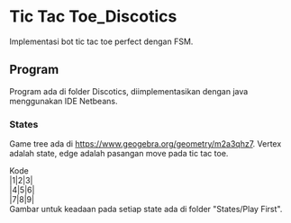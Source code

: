 # Tic Tac Toe_Discotics
 Implementasi bot tic tac toe perfect dengan FSM.

## Program
Program ada di folder Discotics, diimplementasikan dengan java menggunakan IDE Netbeans.

### States
Game tree ada di https://www.geogebra.org/geometry/m2a3qhz7. Vertex adalah state, edge adalah pasangan move pada tic tac toe.

Kode<br>
|1|2|3|<br>
|4|5|6|<br>
|7|8|9|<br>
Gambar untuk keadaan pada setiap state ada di folder "States/Play First".

